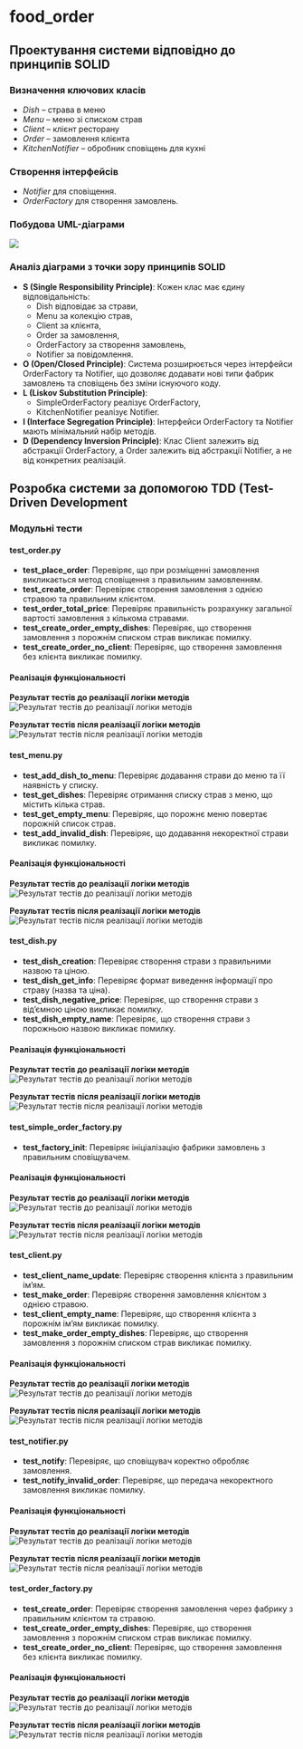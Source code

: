 # food_order

## Проектування системи відповідно до принципів SOLID

### Визначення ключових класів
- *Dish* – страва в меню
- *Menu* – меню зі списком страв
- *Client* – клієнт ресторану
- *Order* – замовлення клієнта
- *KitchenNotifier* – обробник сповіщень для кухні

### Створення інтерфейсів
- *Notifier* для сповіщення.
- *OrderFactory* для створення замовлень.

### Побудова UML-діаграми
![](food_order.drawio.png)

### Аналіз діаграми з точки зору принципів SOLID

- **S (Single Responsibility Principle)**: Кожен клас має єдину відповідальність:
  - Dish відповідає за страви,
  - Menu за колекцію страв, 
  - Client за клієнта, 
  - Order за замовлення, 
  - OrderFactory за створення замовлень, 
  - Notifier за повідомлення.
- **O (Open/Closed Principle)**: Система розширюється через інтерфейси OrderFactory та Notifier, що дозволяє додавати нові типи фабрик замовлень та сповіщень без зміни існуючого коду.
- **L (Liskov Substitution Principle)**: 
  - SimpleOrderFactory реалізує OrderFactory, 
  - KitchenNotifier реалізує Notifier.
- **I (Interface Segregation Principle)**: Інтерфейси OrderFactory та Notifier мають мінімальний набір методів.
- **D (Dependency Inversion Principle)**: Клас Client залежить від абстракції OrderFactory, а Order залежить від абстракції Notifier, а не від конкретних реалізацій.

## Розробка системи за допомогою TDD (Test-Driven Development

### Модульні тести 

#### test_order.py
- **test_place_order**: Перевіряє, що при розміщенні замовлення викликається метод сповіщення з правильним замовленням.
- **test_create_order**: Перевіряє створення замовлення з однією стравою та правильним клієнтом.
- **test_order_total_price**: Перевіряє правильність розрахунку загальної вартості замовлення з кількома стравами.
- **test_create_order_empty_dishes**: Перевіряє, що створення замовлення з порожнім списком страв викликає помилку.
- **test_create_order_no_client**: Перевіряє, що створення замовлення без клієнта викликає помилку.

#### Реалізація функціональності
**Результат тестів до реалізації логіки методів**
![Результат тестів до реалізації логіки методів](tests_result/test_order_before_implementation_of_functionality.png)

**Результат тестів після реалізації логіки методів**
![Результат тестів після реалізації логіки методів](tests_result/test_order_after_implementation_of_functionality.png)

#### test_menu.py
- **test_add_dish_to_menu**: Перевіряє додавання страви до меню та її наявність у списку.
- **test_get_dishes**: Перевіряє отримання списку страв з меню, що містить кілька страв.
- **test_get_empty_menu**: Перевіряє, що порожнє меню повертає порожній список страв.
- **test_add_invalid_dish**: Перевіряє, що додавання некоректної страви викликає помилку.

#### Реалізація функціональності
**Результат тестів до реалізації логіки методів**
![Результат тестів до реалізації логіки методів](tests_result/test_menu_before_implementation_of_functionality.png)

**Результат тестів після реалізації логіки методів**
![Результат тестів після реалізації логіки методів](tests_result/test_menu_after_implementation_of_functionality.png)


#### test_dish.py
- **test_dish_creation**: Перевіряє створення страви з правильними назвою та ціною.
- **test_dish_get_info**: Перевіряє формат виведення інформації про страву (назва та ціна).
- **test_dish_negative_price**: Перевіряє, що створення страви з від’ємною ціною викликає помилку.
- **test_dish_empty_name**: Перевіряє, що створення страви з порожньою назвою викликає помилку.

#### Реалізація функціональності
**Результат тестів до реалізації логіки методів**
![Результат тестів до реалізації логіки методів](tests_result/test_dish_before_implementation_of_functionality.png)

**Результат тестів після реалізації логіки методів**
![Результат тестів після реалізації логіки методів](tests_result/test_dish_after_implementation_of_functionality.png)


#### test_simple_order_factory.py
- **test_factory_init**: Перевіряє ініціалізацію фабрики замовлень з правильним сповіщувачем.

#### Реалізація функціональності
**Результат тестів до реалізації логіки методів**
![Результат тестів до реалізації логіки методів](tests_result/test_simple_order_factory_before_implementation_of_functionality.png)

**Результат тестів після реалізації логіки методів**
![Результат тестів після реалізації логіки методів](tests_result/test_simple_order_factory_after_implementation_of_functionality.png)

#### test_client.py
- **test_client_name_update**: Перевіряє створення клієнта з правильним ім’ям.
- **test_make_order**: Перевіряє створення замовлення клієнтом з однією стравою.
- **test_client_empty_name**: Перевіряє, що створення клієнта з порожнім ім’ям викликає помилку.
- **test_make_order_empty_dishes**: Перевіряє, що створення замовлення з порожнім списком страв викликає помилку.

#### Реалізація функціональності
**Результат тестів до реалізації логіки методів**
![Результат тестів до реалізації логіки методів](tests_result/test_client_before_implementation_of_functionality.png)

**Результат тестів після реалізації логіки методів**
![Результат тестів після реалізації логіки методів](tests_result/test_client_after_implementation_of_functionality.png)


#### test_notifier.py
- **test_notify**: Перевіряє, що сповіщувач коректно обробляє замовлення.
- **test_notify_invalid_order**: Перевіряє, що передача некоректного замовлення викликає помилку.

#### Реалізація функціональності
**Результат тестів до реалізації логіки методів**
![Результат тестів до реалізації логіки методів](tests_result/test_notifier_before_implementation_of_functionality.png)

**Результат тестів після реалізації логіки методів**
![Результат тестів після реалізації логіки методів](tests_result/test_notifier_after_implementation_of_functionality.png)

#### test_order_factory.py
- **test_create_order**: Перевіряє створення замовлення через фабрику з правильним клієнтом та стравою.
- **test_create_order_empty_dishes**: Перевіряє, що створення замовлення з порожнім списком страв викликає помилку.
- **test_create_order_no_client**: Перевіряє, що створення замовлення без клієнта викликає помилку.

#### Реалізація функціональності
**Результат тестів до реалізації логіки методів**
![Результат тестів до реалізації логіки методів](tests_result/test_order_factory_before_implementation_of_functionality.png)

**Результат тестів після реалізації логіки методів**
![Результат тестів після реалізації логіки методів](tests_result/test_order_factory_after_implementation_of_functionality.png)
